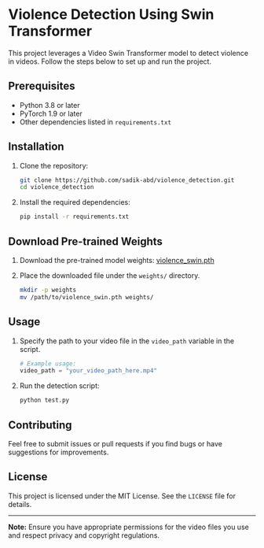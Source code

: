 # Violence Detection Using Swin Transformer

This project leverages a Video Swin Transformer model to detect violence in videos. Follow the steps below to set up and run the project.

## Prerequisites

- Python 3.8 or later
- PyTorch 1.9 or later
- Other dependencies listed in `requirements.txt`

## Installation

1. Clone the repository:
    ```bash
    git clone https://github.com/sadik-abd/violence_detection.git
    cd violence_detection
    ```

2. Install the required dependencies:
    ```bash
    pip install -r requirements.txt
    ```

## Download Pre-trained Weights

1. Download the pre-trained model weights:
    [violence_swin.pth](https://github.com/sadik-abd/violence_detection/releases/download/v1/violence_swin.pth)

2. Place the downloaded file under the `weights/` directory.
    ```bash
    mkdir -p weights
    mv /path/to/violence_swin.pth weights/
    ```

## Usage

1. Specify the path to your video file in the `video_path` variable in the script.
    ```python
    # Example usage:
    video_path = "your_video_path_here.mp4"
    ```

2. Run the detection script:
    ```bash
    python test.py
    ```


## Contributing

Feel free to submit issues or pull requests if you find bugs or have suggestions for improvements.

## License

This project is licensed under the MIT License. See the `LICENSE` file for details.

---

**Note:** Ensure you have appropriate permissions for the video files you use and respect privacy and copyright regulations.

